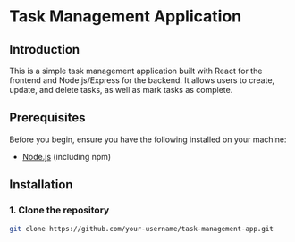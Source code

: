 # Task Management Application

## Introduction

This is a simple task management application built with React for the frontend and Node.js/Express for the backend. It allows users to create, update, and delete tasks, as well as mark tasks as complete.

## Prerequisites

Before you begin, ensure you have the following installed on your machine:

- [Node.js](https://nodejs.org/) (including npm)

## Installation

### 1. Clone the repository

```bash
git clone https://github.com/your-username/task-management-app.git
